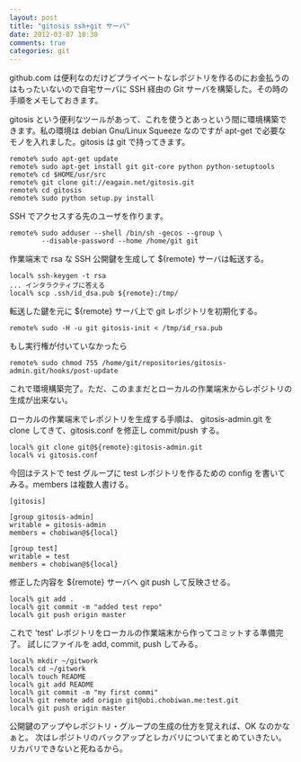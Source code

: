 ```yaml
---
layout: post
title: "gitosis ssh+git サーバ"
date: 2012-03-07 10:30
comments: true
categories: git
---
```

github.com は便利なのだけどプライベートなレポジトリを作るのにお金払うのはもったいないので自宅サーバに SSH 経由の Git サーバを構築した。その時の手順をメモしておきます。

gitosis という便利なツールがあって、これを使うとあっという間に環境構築できます。私の環境は debian Gnu/Linux Squeeze なのですが apt-get で必要なモノを入れました。gitosis は git で持ってきます。

    remote% sudo apt-get update
    remote% sudo apt-get install git git-core python python-setuptools
    remote% cd $HOME/usr/src
    remote% git clone git://eagain.net/gitosis.git
    remote% cd gitosis
    remote% sudo python setup.py install

SSH でアクセスする先のユーザを作ります。

    remote% sudo adduser --shell /bin/sh -gecos --group \
            --disable-password --home /home/git git

作業端末で rsa な SSH 公開鍵を生成して ${remote} サーバは転送する。

    local% ssh-keygen -t rsa
    ... インタラクティブに答える
    local% scp .ssh/id_dsa.pub ${remote}:/tmp/

転送した鍵を元に ${remote} サーバ上で git レポジトリを初期化する。

    remote% sudo -H -u git gitosis-init < /tmp/id_rsa.pub

もし実行権が付いていなかったら

    remote% sudo chmod 755 /home/git/repositories/gitosis-admin.git/hooks/post-update

これで環境構築完了。ただ、このままだとローカルの作業端末からレポジトリの生成が出来ない。

ローカルの作業端末でレポジトリを生成する手順は、
gitosis-admin.git を clone してきて、gitosis.conf を修正し commit/push する。

    local% git clone git@${remote}:gitosis-admin.git
    local% vi gitosis.conf

今回はテストで test グループに test レポジトリを作るための config を書いてみる。members は複数人書ける。

    [gitosis]
    
    [group gitosis-admin]
    writable = gitosis-admin
    members = chobiwan@${local}
    
    [group test]
    writable = test
    members = chobiwan@${local}

修正した内容を ${remote} サーバへ git push して反映させる。

    local% git add .
    local% git commit -m "added test repo"
    local% git push origin master

これで 'test' レポジトリをローカルの作業端末から作ってコミットする準備完了。
試しにファイルを add, commit, push してみる。

    local% mkdir ~/gitwork
    local% cd ~/gitwork
    local% touch README
    local% git add README
    local% git commit -m "my first commi"
    local% git remote add origin git@obi.chobiwan.me:test.git
    local% git push origin master

公開鍵のアップやレポジトリ・グループの生成の仕方を覚えれば、OK なのかなぁと。
次はレポジトリのバックアップとレカバリについてまとめていきたい。リカバリできないと死ねるから。
